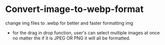 # Convert-image-to-webp-format

change img files to .webp for better and faster formatting img

- for the drag in drop function, user's can select multiple images at once no matter the if it is JPEG OR PNG it will all be formatted.
